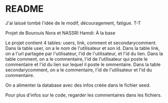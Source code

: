 # README

  J'ai laissé tombé l'idée de le modif, découragement, fatigue. T-T

Projet de Bourouis Nora et NASSRI Hamdi: À la base

Le projet contient 4 tables: users, link, comment et secondarycomment.
Dans la table user, on a le nom de l'utilisateur et son id.
Dans la table link, on a  l'url partagée par l'utilisateur, l'id de l'utilisateur, et l'id du lien.
Dans la table comment, on a le commentaire, l'id de l'utilisateur qui poste le commentaire et l'id du lien sur lequel il poste le ommentaire.
Dans la table secondarycomment, on a le commentaire, l'id de l'utilisateur et l'id du commentaire.

On a alimenter la database avec des infos créée dans le fichier seed. 

Pour plus d'infos sur le code, regarder les commentaires dans les fichiers.
